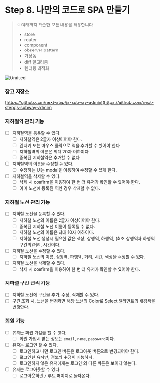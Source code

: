 # Step 8. 나만의 코드로 SPA 만들기

> 💡 여태까지 학습한 모든 내용을 적용합니다.
> - store
> - router
> - component
> - observer pattern
> - 가상돔
> - diff 알고리즘
> - 렌더링 최적화

![Untitled](https://s3-us-west-2.amazonaws.com/secure.notion-static.com/04777c39-4064-4db2-bbda-86f68ca37662/Untitled.png)

### 참고 저장소

[https://github.com/next-step/js-subway-admin](https://github.com/next-step/js-subway-admin)

### 지하철역 관리 기능

- [ ]  지하철역을 등록할 수 있다.
   - [ ]  지하철역은 2글자 이상이어야 한다.
   - [ ]  엔터키 또는 마우스 클릭으로 역을 추가할 수 있어야 한다.
   - [ ]  지하철역의 이름은 최대 20자 이하이다.
   - [ ]  중복된 지하철역은 추가할 수 없다.
- [ ]  지하철역의 이름을 수정할 수 있다.
   - [ ]  수정하는 UI는 modal을 이용하여 수정할 수 있게 한다.
- [ ]  지하철역을 삭제할 수 있다.
   - [ ]  삭제 시 confirm을 이용하여 한 번 더 유저가 확인할 수 있어야 한다.
   - [ ]  이미 노선에 등록된 역인 경우 삭제할 수 없다.

### 지하철 노선 관리 기능

- [ ]  지하철 노선을 등록할 수 있다.
   - [ ]  지하철 노선의 이름은 2글자 이상이어야 한다.
   - [ ]  중복된 지하철 노선 이름이 등록될 수 없다.
   - [ ]  지하철 노선의 이름은 최대 10자 이하이다.
   - [ ]  지하철 노선 생성시 필요한 값은 색상, 상행역, 하행역, (최초 상행역과 하행역 구간의)거리, 시간이다.
- [ ]  지하철 노선을 수정할 수 있다.
   - [ ]  지하철 노선의 이름, 상행역, 하행역, 거리, 시간, 색상을 수정할 수 있다.
- [ ]  지하철 노선을 삭제할 수 있다.
   - [ ]  삭제 시 confirm을 이용하여 한 번 더 유저가 확인할 수 있어야 한다.

### 지하철 구간 관리 기능

- [ ]  지하철 노선에 구간을 추가, 수정, 삭제할 수 있다.
- [ ]  구간 조회 시, 노선을 변경하면 해당 노선의 Color로 Select 엘리먼트의 배경색을 변경한다.

### 회원 기능

- [ ]  유저는 회원 가입을 할 수 있다,
   - [ ]  회원 가입시 받는 정보는 `email`, `name`, `password`이다.
- [ ]  유저는 로그인 할 수 있다.
   - [ ]  로그인하고 나면 로그인 버튼은 로그아웃 버튼으로 변경되어야 한다.
   - [ ]  로그인한 유저만, 정보의 수정이 가능하다.
   - [ ]  로그인하지 않은 유저에게는 로그인 외 다른 버튼은 보이지 않는다.
- [ ]  유저는 로그아웃할 수 있다.
   - [ ]  로그아웃하면 `/` 루트 페이지로 돌아온다.
